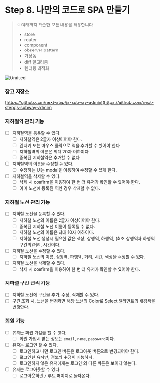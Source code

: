 # Step 8. 나만의 코드로 SPA 만들기

> 💡 여태까지 학습한 모든 내용을 적용합니다.
> - store
> - router
> - component
> - observer pattern
> - 가상돔
> - diff 알고리즘
> - 렌더링 최적화

![Untitled](https://s3-us-west-2.amazonaws.com/secure.notion-static.com/04777c39-4064-4db2-bbda-86f68ca37662/Untitled.png)

### 참고 저장소

[https://github.com/next-step/js-subway-admin](https://github.com/next-step/js-subway-admin)

### 지하철역 관리 기능

- [ ]  지하철역을 등록할 수 있다.
   - [ ]  지하철역은 2글자 이상이어야 한다.
   - [ ]  엔터키 또는 마우스 클릭으로 역을 추가할 수 있어야 한다.
   - [ ]  지하철역의 이름은 최대 20자 이하이다.
   - [ ]  중복된 지하철역은 추가할 수 없다.
- [ ]  지하철역의 이름을 수정할 수 있다.
   - [ ]  수정하는 UI는 modal을 이용하여 수정할 수 있게 한다.
- [ ]  지하철역을 삭제할 수 있다.
   - [ ]  삭제 시 confirm을 이용하여 한 번 더 유저가 확인할 수 있어야 한다.
   - [ ]  이미 노선에 등록된 역인 경우 삭제할 수 없다.

### 지하철 노선 관리 기능

- [ ]  지하철 노선을 등록할 수 있다.
   - [ ]  지하철 노선의 이름은 2글자 이상이어야 한다.
   - [ ]  중복된 지하철 노선 이름이 등록될 수 없다.
   - [ ]  지하철 노선의 이름은 최대 10자 이하이다.
   - [ ]  지하철 노선 생성시 필요한 값은 색상, 상행역, 하행역, (최초 상행역과 하행역 구간의)거리, 시간이다.
- [ ]  지하철 노선을 수정할 수 있다.
   - [ ]  지하철 노선의 이름, 상행역, 하행역, 거리, 시간, 색상을 수정할 수 있다.
- [ ]  지하철 노선을 삭제할 수 있다.
   - [ ]  삭제 시 confirm을 이용하여 한 번 더 유저가 확인할 수 있어야 한다.

### 지하철 구간 관리 기능

- [ ]  지하철 노선에 구간을 추가, 수정, 삭제할 수 있다.
- [ ]  구간 조회 시, 노선을 변경하면 해당 노선의 Color로 Select 엘리먼트의 배경색을 변경한다.

### 회원 기능

- [ ]  유저는 회원 가입을 할 수 있다,
   - [ ]  회원 가입시 받는 정보는 `email`, `name`, `password`이다.
- [ ]  유저는 로그인 할 수 있다.
   - [ ]  로그인하고 나면 로그인 버튼은 로그아웃 버튼으로 변경되어야 한다.
   - [ ]  로그인한 유저만, 정보의 수정이 가능하다.
   - [ ]  로그인하지 않은 유저에게는 로그인 외 다른 버튼은 보이지 않는다.
- [ ]  유저는 로그아웃할 수 있다.
   - [ ]  로그아웃하면 `/` 루트 페이지로 돌아온다.
